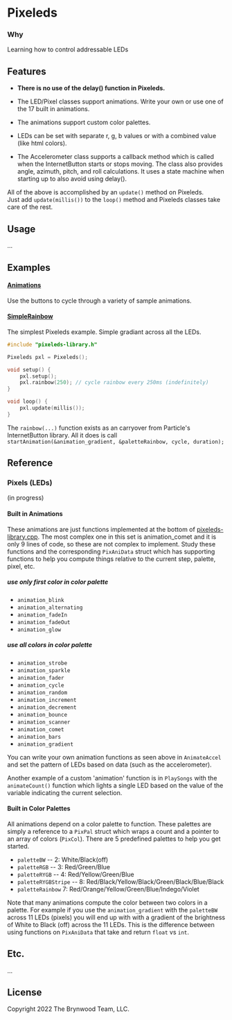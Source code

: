 # Pixeleds

### Why

Learning how to control addressable LEDs


## Features

* **There is no use of the delay() function in Pixeleds.**

* The LED/Pixel classes support animations.  Write your own or use one of the 17 built in animations.

* The animations support custom color palettes.

* LEDs can be set with separate r, g, b values or with a combined value (like html colors).

* The Accelerometer class supports a callback method which is called when the InternetButton starts
  or stops moving.  The class also provides angle, azimuth, pitch, and roll calculations.  It uses
  a state machine when starting up to also avoid using delay().

All of the above is accomplished by an `update()` method on Pixeleds.  
Just add `update(millis())` to the `loop()` method and Pixeleds classes take care of the rest.

## Usage

...

## Examples

#### [Animations](examples/custom-animation.cpp)
Use the buttons to cycle through a variety of sample animations.

#### [SimpleRainbow](examples/simple-rainbow.cpp)
The simplest Pixeleds example.  Simple gradiant across all the LEDs.

```c
#include "pixeleds-library.h"

Pixeleds pxl = Pixeleds();

void setup() {
    pxl.setup();
    pxl.rainbow(250); // cycle rainbow every 250ms (indefinitely)
}

void loop() {
    pxl.update(millis());
}
```

The `rainbow(...)` function exists as an carryover from Particle's InternetButton library.  All it
does is call `startAnimation(&animation_gradient, &paletteRainbow, cycle, duration);`


## Reference


### Pixels (LEDs)
(in progress)

#### Built in Animations

These animations are just functions implemented at the bottom of [pixeleds-library.cpp](src/pixeleds-library.cpp).
The most complex one in this set is animation_comet and it is only 9 lines of code, so these are not complex
to implement.  Study these functions and the corresponding `PixAniData` struct which has supporting functions
to help you compute things relative to the current step, palette, pixel, etc.

##### use only first color in color palette
* `animation_blink`
* `animation_alternating`
* `animation_fadeIn`
* `animation_fadeOut`
* `animation_glow`

##### use all colors in color palette
* `animation_strobe`
* `animation_sparkle`
* `animation_fader`
* `animation_cycle`
* `animation_random`
* `animation_increment`
* `animation_decrement`
* `animation_bounce`
* `animation_scanner`
* `animation_comet`
* `animation_bars`
* `animation_gradient`

You can write your own animation functions as seen above in `AnimateAccel` and set the pattern
of LEDs based on data (such as the accelerometer).

Another example of a custom 'animation' function is in `PlaySongs` with the `animateCount()`
function which lights a single LED based on the value of the variable indicating the current
selection.

#### Built in Color Palettes

All animations depend on a color palette to function.  These palettes are simply a reference to a
`PixPal` struct which wraps a count and a pointer to an array of colors (`PixCol`).
There are 5 predefined palettes to help you get started.

* `paletteBW` -- 2: White/Black(off)
* `paletteRGB` -- 3: Red/Green/Blue
* `paletteRYGB` -- 4: Red/Yellow/Green/Blue
* `paletteRYGBStripe` -- 8: Red/Black/Yellow/Black/Green/Black/Blue/Black
* `paletteRainbow` 7: Red/Orange/Yellow/Green/Blue/Indego/Violet

Note that many animations compute the color between two colors in a palette. For example if you
use the `animation_gradient` with the `paletteBW` across 11 LEDs (pixels) you will end up with
with a gradient of the brightness of White to Black (off) across the 11 LEDs.  This is the difference
between using functions on `PixAniData` that take and return `float` vs `int`.


## Etc.

...


## License
Copyright 2022 The Brynwood Team, LLC.